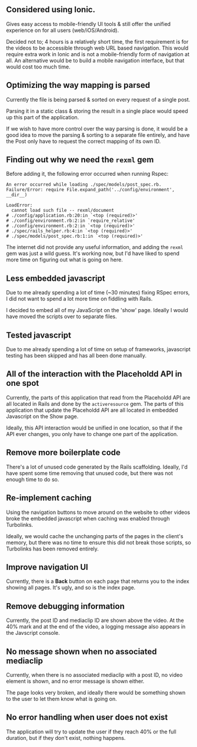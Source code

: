 ## Considered using Ionic.
Gives easy access to mobile-friendly UI tools & still offer the unified experience on for all users (web/iOS/Android). 

Decided not to; 4 hours is a relatively short time, the first requirement is for the videos to be accessible through web URL based navigation. This would require extra work in Ionic and is not a mobile-friendly form of navigation at all.
An alternative would be to build a mobile navigation interface, but that would cost too much time.

## Optimizing the way mapping is parsed
Currently the file is being parsed & sorted on every request of a single post.

Parsing it in a static class & storing the result in a single place would speed up this part of the application.

If we wish to have more control over the way parsing is done, it would be a good idea to move the parsing & sorting to a separate file entirely, and have the Post only have to request the correct mapping of its own ID.

## Finding out why we need the `rexml` gem
Before adding it, the following error occurred when running Rspec:
```
An error occurred while loading ./spec/models/post_spec.rb.
Failure/Error: require File.expand_path('../config/environment', __dir__)

LoadError:
  cannot load such file -- rexml/document
# ./config/application.rb:20:in `<top (required)>'
# ./config/environment.rb:2:in `require_relative'
# ./config/environment.rb:2:in `<top (required)>'
# ./spec/rails_helper.rb:4:in `<top (required)>'
# ./spec/models/post_spec.rb:1:in `<top (required)>'
```

The internet did not provide any useful information, and adding the `rexml` gem was just a wild guess. It's working now, but I'd have liked to spend more time on figuring out what is going on here.

## Less embedded javascript
Due to me already spending a lot of time (~30 minutes) fixing RSpec errors, I did not want to spend a lot more time on fiddling with Rails.

I decided to embed all of my JavaScript on the 'show' page. Ideally I would have moved the scripts over to separate files.

## Tested javascript
Due to me already spending a lot of time on setup of frameworks, javascript testing has been skipped and has all been done manually.

## All of the interaction with the Placeholdd API in one spot
Currently, the parts of this application that read from the Placeholdd API are all located in Rails and done by the `activeresource` gem.
The parts of this application that update the Placeholdd API are all located in embedded Javascript on the Show page.

Ideally, this API interaction would be unified in one location, so that if the API ever changes, you only have to change one part of the application.

## Remove more boilerplate code
There's a lot of unused code generated by the Rails scaffolding. Ideally, I'd have spent some time removing that unused code, but there was not enough time to do so.

## Re-implement caching
Using the navigation buttons to move around on the website to other videos broke the embedded javascript when caching was enabled through Turbolinks.

Ideally, we would cache the unchanging parts of the pages in the client's memory, but there was no time to ensure this did not break those scripts, so Turbolinks has been removed entirely.

## Improve navigation UI
Currently, there is a **Back** button on each page that returns you to the index showing all pages. It's ugly, and so is the index page.

## Remove debugging information
Currently, the post ID and mediaclip ID are shown above the video. At the 40% mark and at the end of the video, a logging message also appears in the Javscript console.

## No message shown when no associated mediaclip
Currently, when there is no associated mediaclip with a post ID, no video element is shown, and no error message is shown either.

The page looks very broken, and ideally there would be something shown to the user to let them know what is going on.

## No error handling when user does not exist
The application will try to update the user if they reach 40% or the full duration, but if they don't exist, nothing happens.
